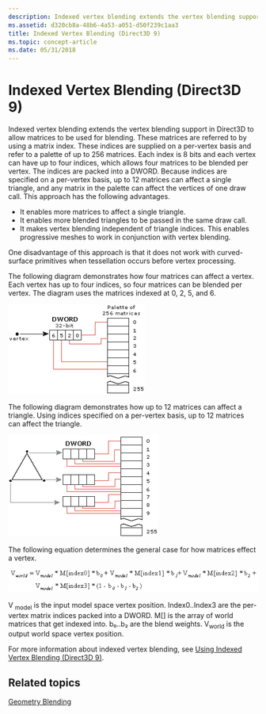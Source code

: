 ```yaml
---
description: Indexed vertex blending extends the vertex blending support in Direct3D to allow matrices to be used for blending.
ms.assetid: d320cb8a-48b6-4a53-a051-d50f239c1aa3
title: Indexed Vertex Blending (Direct3D 9)
ms.topic: concept-article
ms.date: 05/31/2018
---
```


# Indexed Vertex Blending (Direct3D 9)

Indexed vertex blending extends the vertex blending support in Direct3D to allow matrices to be used for blending. These matrices are referred to by using a matrix index. These indices are supplied on a per-vertex basis and refer to a palette of up to 256 matrices. Each index is 8 bits and each vertex can have up to four indices, which allows four matrices to be blended per vertex. The indices are packed into a DWORD. Because indices are specified on a per-vertex basis, up to 12 matrices can affect a single triangle, and any matrix in the palette can affect the vertices of one draw call. This approach has the following advantages.

-   It enables more matrices to affect a single triangle.
-   It enables more blended triangles to be passed in the same draw call.
-   It makes vertex blending independent of triangle indices. This enables progressive meshes to work in conjunction with vertex blending.

One disadvantage of this approach is that it does not work with curved-surface primitives when tessellation occurs before vertex processing.

The following diagram demonstrates how four matrices can affect a vertex. Each vertex has up to four indices, so four matrices can be blended per vertex. The diagram uses the matrices indexed at 0, 2, 5, and 6.

![diagram of indexed vertex blending by using 4 of 256 available matrices](images/dword1.png)

The following diagram demonstrates how up to 12 matrices can affect a triangle. Using indices specified on a per-vertex basis, up to 12 matrices can affect the triangle.

![diagram of indexed vertex blending for a triangle by using 12 of 256 available matrices](images/dword2.png)

The following equation determines the general case for how matrices effect a vertex.

![equation of indexed vertex blending](images/indexedvblend.png)

V <sub>model</sub> is the input model space vertex position. Index0..Index3 are the per-vertex matrix indices packed into a DWORD. M\[\] is the array of world matrices that get indexed into. b₀..b₂ are the blend weights. V<sub>world</sub> is the output world space vertex position.

For more information about indexed vertex blending, see [Using Indexed Vertex Blending (Direct3D 9)](using-indexed-vertex-blending.md).

## Related topics

<dl> <dt>

[Geometry Blending](geometry-blending.md)
</dt> </dl>

 

 



